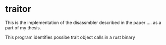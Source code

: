 # traitor

This is the implementation of the disassmbler described in the paper .... as a part of my thesis.

This program identifies possibe trait object calls in a rust binary
